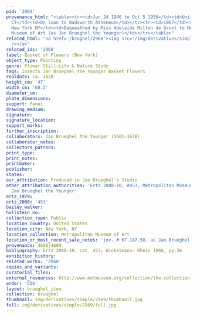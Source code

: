 ```yaml
---
pid: '2969'
provenance_html: "<table><tr><td>Jun 24 1946 to Oct 5 1956</td><td>United States Hartford
  CT</td><td>On loan to Wadsworth Atheneum</td></tr><tr><td>1967</td><td>United States
  New York NY</td><td>Bequeathed by Miss Adelaide Milton de Groot to Metropolitan
  Museum of Art (as Jan Brueghel the Younger)</td></tr></table>"
related_html: "<a href='/brughel/2968'><img src='/img/derivatives/simple/2968/thumbnail.jpg'
  /></a>"
related_ids: '2968'
label: Basket of Flowers (New York)
object_type: Painting
genre: Flower Still-Life & Nature Study
tags: Insects Jan_Brueghel_the_Younger Basket Flowers
realdate: ca. 1620
height_cm: '47'
width_cm: '68.3'
diameter_cm: 
plate_dimensions: 
support: Panel
drawing_medium: 
signature: 
signature_location: 
support_marks: 
further_inscription: 
collaborators: Jan Brueghel the Younger (1601-1678)
collaborator_notes: 
collectors_patrons: 
print_type: 
print_notes: 
printmaker: 
publisher: 
states: 
our_attribution: Produced in Jan Brueghel's Studio
other_attribution_authorities: 'Ertz 2008-10, #453, Metropolitan Museum of Art as
  Jan Brueghel the Younger'
ertz_1979: 
ertz_2008: '453'
bailey_walker: 
hollstein_no: 
collection_type: Public
location_country: United States
location_city: New York, NY
location_collection: Metropolitan Museum of Art
location_or_most_recent_sale_notes: 'inv. # 67.187.58, as Jan Brueghel the Younger'
provenance: 4688|4689
bibliography: Ertz 2008-10, cat. 453; Winkelmann- Rhein 1968, pp.36
exhibition_history: 
related_works: '2968'
copies_and_variants: 
curatorial_files: 
external_resources: http://www.metmuseum.org/collection/the-collection-online/search/435814
order: '556'
layout: brueghel_item
collection: brueghel
thumbnail: img/derivatives/simple/2969/thumbnail.jpg
full: img/derivatives/simple/2969/full.jpg
---
```

